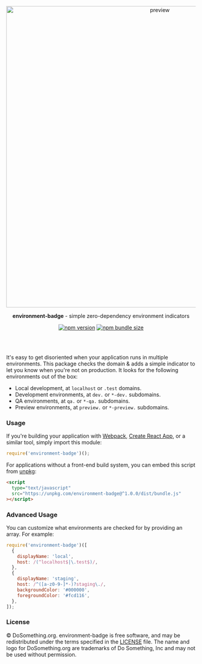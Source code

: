 <p align="center">
  <img width="801" height="auto" alt="preview" src="https://user-images.githubusercontent.com/105849/72086453-f00c1280-32d4-11ea-80bc-f142ab6e75d7.png">
</p>

<p align="center">
  <strong>environment-badge</strong> - simple zero-dependency environment indicators
</p>

<p align="center">
  <a href="https://npmjs.org/package/environment-badge"><img alt="npm version" src="https://img.shields.io/npm/v/environment-badge.svg?style=flat"></a>  <a href="https://bundlephobia.com/result?p=environment-badge"><img alt="npm bundle size" src="https://img.shields.io/bundlephobia/minzip/environment-badge.svg?style=flat" /></a>
</p>
<br/><br/>

It's easy to get disoriented when your application runs in multiple environments. This package checks the domain & adds a simple indicator to let you know when you're not on production. It looks for the following environments out of the box:

- Local development, at `localhost` or `.test` domains.
- Development environments, at `dev.` or `*-dev.` subdomains.
- QA environments, at `qa.` or `*-qa.` subdomains.
- Preview environments, at `preview.` or `*-preview.` subdomains.

### Usage

If you're building your application with [Webpack](https://webpack.js.org), [Create React App](https://facebook.github.io/create-react-app/), or a similar tool, simply import this module:

```js
require('environment-badge')();
```

For applications without a front-end build system, you can embed this script from [unpkg](https://unpkg.com):

```html
<script
  type="text/javascript"
  src="https://unpkg.com/environment-badge@^1.0.0/dist/bundle.js"
></script>
```

### Advanced Usage

You can customize what environments are checked for by providing an array. For example:

```js
require('environment-badge')([
  {
    displayName: 'local',
    host: /(^localhost$|\.test$)/,
  },
  {
    displayName: 'staging',
    host: /^([a-z0-9-]*-)?staging\./,
    backgroundColor: '#000000',
    foregroundColor: '#fcd116',
  },
]);
```

### License

&copy; DoSomething.org. environment-badge is free software, and may be redistributed under the terms specified
in the [LICENSE](https://github.com/DoSomething/environment-badge/blob/master/LICENSE) file. The name and logo for
DoSomething.org are trademarks of Do Something, Inc and may not be used without permission.
